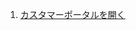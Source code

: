 1. [カスタマーポータルを開く](https://github.com/stripe/stripe-firebase-extensions/blob/master/firestore-stripe-payments/POSTINSTALL.md#redirect-to-the-customer-portal)